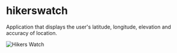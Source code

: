 # hikerswatch

Application that displays the user's latitude, longitude, elevation and accuracy of location.

![Hikers Watch](https://user-images.githubusercontent.com/54636179/146868266-6f9e66d4-fd4c-4ef0-9fa9-006afea22be5.png)
